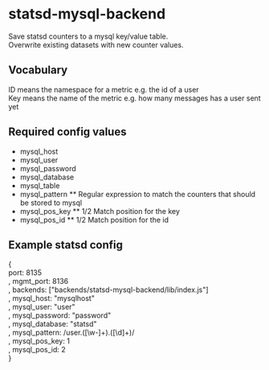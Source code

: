 statsd-mysql-backend
====================

Save statsd counters to a mysql key/value table.  
Overwrite existing datasets with new counter values.

Vocabulary
-----------
ID means the namespace for a metric e.g. the id of a user  
Key means the name of the metric e.g. how many messages has a user sent yet

Required config values
-----------------------
* mysql_host
* mysql_user
* mysql_password
* mysql_database
* mysql_table
* mysql_pattern
** Regular expression to match the counters that should be stored to mysql
* mysql_pos_key
** 1/2 Match position for the key 
* mysql_pos_id
** 1/2 Match position for the id

Example statsd config
---------------
{  
port: 8135  
, mgmt_port: 8136  
, backends: ["backends/statsd-mysql-backend/lib/index.js"]  
, mysql_host: "mysqlhost"  
, mysql_user: "user"  
, mysql_password: "password"  
, mysql_database: "statsd"  
, mysql_pattern: /user\.([\w-]+)\.([\d]+)/  
, mysql_pos_key: 1  
, mysql_pos_id: 2  
}